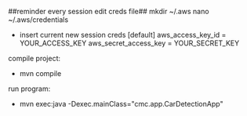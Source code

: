 ##reminder every session edit creds file##
mkdir ~/.aws
nano ~/.aws/credentials
- insert current new session creds
[default]
aws_access_key_id = YOUR_ACCESS_KEY
aws_secret_access_key = YOUR_SECRET_KEY

compile project:
- mvn compile

run program:
- mvn exec:java -Dexec.mainClass="cmc.app.CarDetectionApp"
